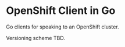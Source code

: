 OpenShift Client in Go
==============================


Go clients for speaking to an OpenShift cluster.

Versioning scheme TBD.
